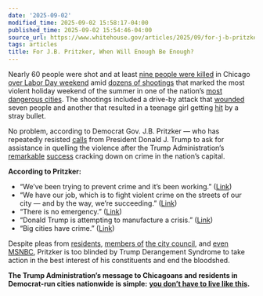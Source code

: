 ```yaml
---
date: '2025-09-02'
modified_time: 2025-09-02 15:58:17-04:00
published_time: 2025-09-02 15:54:46-04:00
source_url: https://www.whitehouse.gov/articles/2025/09/for-j-b-pritzker-when-will-enough-be-enough/
tags: articles
title: For J.B. Pritzker, When Will Enough Be Enough?
---
```

 
Nearly 60 people were shot and at least [nine people were
killed](https://chicago.suntimes.com/crime/2025/09/02/labor-day-weekend-violence-crime-brandon-johnson-donald-trump)
in Chicago [over Labor Day
weekend](https://abcnews.go.com/US/57-shot-weekend-chicago-governor-rejects-trumps-threat/story?id=125134744)
amid [dozens of
shootings](https://news.wttw.com/2025/09/02/eight-people-killed-gunfire-over-labor-day-weekend-chicago-police)
that marked the most violent holiday weekend of the summer in one of the
nation’s [most dangerous
cities](https://www.whitehouse.gov/articles/2025/08/yes-chicago-has-a-crime-problem-just-ask-its-residents/).
The shootings included a drive-by attack that
[wounded](https://abcnews.go.com/US/57-shot-weekend-chicago-governor-rejects-trumps-threat/story?id=125134744#:~:text=At%20least%2058%20people%20have%20been%20shot%2C%20eight%20fatally%2C%20across%20Chicago%20over%20Labor%20Day%20weekend%2C%20including%20a%20drive%2Dby%20attack%20that%20left%20seven%20victims%20wounded%2C%20according%20to%20police.)
seven people and another that resulted in a teenage girl getting
[hit](https://x.com/RapidResponse47/status/1962855755280695393) by a
stray bullet.

No problem, according to Democrat Gov. J.B. Pritzker — who has
repeatedly resisted
[calls](https://x.com/RapidResponse47/status/1960006729619443983) from
President Donald J. Trump to ask for assistance in quelling the violence
after the Trump Administration’s
[remarkable](https://www.newsweek.com/trump-administration-continues-touting-success-washington-dc-crime-crackdown-2122389)
[success](https://x.com/RapidResponse47/status/1961048093660508396)
cracking down on crime in the nation’s capital.

**According to Pritzker:**

-   “We’ve been trying to prevent crime and it’s been working.”
    ([Link](https://www.pbs.org/newshour/politics/guard-not-needed-in-chicago-pritzker-tells-ap-during-tour-of-city-to-counter-trumps-crime-claims#:~:text=%E2%80%9CWe%E2%80%99ve%20been%20fighting%20crime.%20We%E2%80%99ve%20been%20trying%20to%20prevent%20crime%20and%20it%E2%80%99s%20been%20working.%E2%80%9D))
-   “We have our job, which is to fight violent crime on the streets of
    our city — and by the way, we’re succeeding.”
    ([Link](https://x.com/RapidResponse47/status/1962168311614931214))
-   “There is no emergency.”
    ([Link](https://gov-pritzker-newsroom.prezly.com/statement-from-governor-pritzker-on-reports-of-military-deployments%20https:/x.com/GovPritzker/status/1959421956509548587))
-   “Donald Trump is attempting to manufacture a crisis.”
    ([Link](https://gov-pritzker-newsroom.prezly.com/statement-from-governor-pritzker-on-reports-of-military-deployments))
-   “Big cities have crime.”
    ([Link](https://x.com/RapidResponse47/status/1962949118088675839))

Despite pleas from
[residents](https://www.whitehouse.gov/articles/2025/08/yes-chicago-has-a-crime-problem-just-ask-its-residents/#:~:text=Chicago%E2%80%99s%20residents%20want%20action%3A),
[members of](https://x.com/RapidResponse47/status/1962854649771294748)
[the city
council](https://x.com/RapidResponse47/status/1960038758855881215), and
[even MSNBC](https://x.com/RapidResponse47/status/1962854049486643572),
Pritzker is too blinded by Trump Derangement Syndrome to take action in
the best interest of his constituents and end the bloodshed.

**The Trump Administration’s message to Chicagoans and residents in
Democrat-run cities nationwide is simple:** [**you don’t have to live
like
this**](https://x.com/RapidResponse47/status/1961117590467514686)**.**
